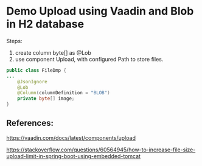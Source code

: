 # Demo Upload using Vaadin and Blob in H2 database

Steps:

1. create column byte[] as @Lob
2. use component Upload, with configured Path to store files.


```java
public class FileDmp {
...
    @JsonIgnore
    @Lob
    @Column(columnDefinition = "BLOB")
    private byte[] image;
}
```


## References:

https://vaadin.com/docs/latest/components/upload

https://stackoverflow.com/questions/60564945/how-to-increase-file-size-upload-limit-in-spring-boot-using-embedded-tomcat

